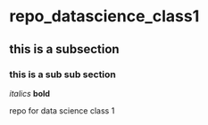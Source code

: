 # repo_datascience_class1
## this is a subsection
### this is a sub sub section
*italics* **bold**

repo for data science class 1

